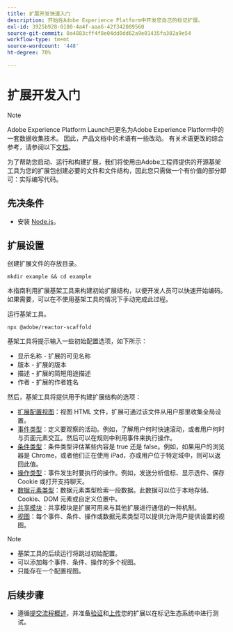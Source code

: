 ```yaml
---
title: 扩展开发快速入门
description: 开始在Adobe Experience Platform中开发您自己的标记扩展。
exl-id: 3925b928-0180-4a4f-aaa6-42f342089560
source-git-commit: 0a4883cff4f8e04dd0dd62a9e01435fa302a9e54
workflow-type: tm+mt
source-wordcount: '448'
ht-degree: 70%

---
```


# 扩展开发入门

>[!NOTE]
>
>Adobe Experience Platform Launch已更名为Adobe Experience Platform中的一套数据收集技术。 因此，产品文档中的术语有一些改动。 有关术语更改的综合参考，请参阅以下[文档](../term-updates.md)。

为了帮助您启动、运行和构建扩展，我们将使用由Adobe工程师提供的开源基架工具为您的扩展包创建必要的文件和文件结构，因此您只需做一个有价值的部分即可：实际编写代码。

## 先决条件

* 安装 [Node.js](https://nodejs.org/en/download/)。

## 扩展设置

创建扩展文件的存放目录。

```shell
mkdir example && cd example
```

本指南利用扩展基架工具来构建初始扩展结构，以便开发人员可以快速开始编码。如果需要，可以在不使用基架工具的情况下手动完成此过程。

运行基架工具。

```shell
npx @adobe/reactor-scaffold
```

基架工具将提示输入一些初始配置选项，如下所示：

* 显示名称 - 扩展的可见名称
* 版本 - 扩展的版本
* 描述 - 扩展的简短用途描述
* 作者 - 扩展的作者姓名

然后，基架工具将提供用于构建扩展结构的选项：

* [扩展配置视图](./configuration.md)：视图 HTML 文件，扩展可通过该文件从用户那里收集全局设置。
* [事件类型](./web/event-types.md)：定义要观察的活动。例如，了解用户何时快速滚动，或者用户何时与页面元素交互。然后可以在规则中利用事件来执行操作。
* [条件类型](./web/condition-types.md)：条件类型评估某些内容是 true 还是 false。例如，如果用户的浏览器是 Chrome，或者他们正在使用 iPad，亦或用户位于特定域中，则可以返回此值。
* [操作类型](./web/action-types.md)：事件发生时要执行的操作。例如，发送分析信标、显示选件、保存 Cookie 或打开支持聊天。
* [数据元素类型](./web/data-element-types.md)：数据元素类型检索一段数据。此数据可以位于本地存储、Cookie、DOM 元素或自定义位置中。
* [共享模块](./web/shared.md)：共享模块是扩展可用来与其他扩展进行通信的一种机制。
* [视图](./web/views.md)：每个事件、条件、操作或数据元素类型可以提供允许用户提供设置的视图。

>[!NOTE]
>
>* 基架工具的后续运行将跳过初始配置。
>* 可以添加每个事件、条件、操作的多个视图。
>* 只能存在一个配置视图。

## 后续步骤

* 遵循[提交流程概述](./submit/overview.md)，并准备[验证](./submit/upload-and-test.md#validate)和[上传](./submit/upload-and-test.md#integration)您的扩展以在标记生态系统中进行测试。
